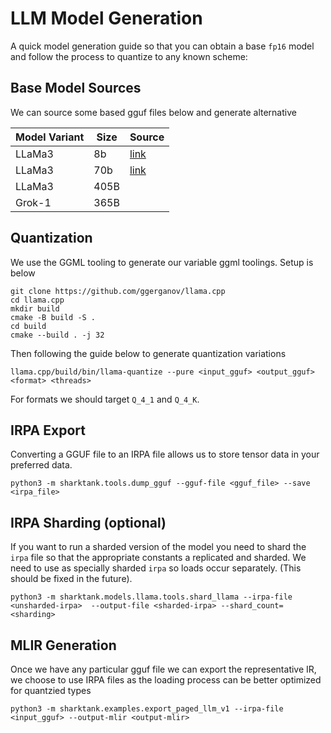 # LLM Model Generation

A quick model generation guide so that you can obtain a base `fp16` model and follow the process to quantize to any known scheme:

## Base Model Sources

We can source some based gguf files below and generate alternative

|Model Variant|Size|Source|
| ------------- | ---- | ---- |
| LLaMa3|8b|[link](https://sharkblobs.blob.core.windows.net/halo-models/llm-dev/llama3_8b/llama8b_f16.gguf)|
| LLaMa3|70b|[link](https://sharkblobs.blob.core.windows.net/halo-models/llm-dev/llama3_70b/llama70b_f16.gguf)|
| LLaMa3|405B| |
| Grok-1|365B| |


## Quantization

We use the GGML tooling to generate our variable ggml toolings. Setup is below

```
git clone https://github.com/ggerganov/llama.cpp
cd llama.cpp
mkdir build
cmake -B build -S .
cd build
cmake --build . -j 32
```

Then following the guide below to generate quantization variations

```
llama.cpp/build/bin/llama-quantize --pure <input_gguf> <output_gguf> <format> <threads>
```

For formats we should target  `Q_4_1` and `Q_4_K`.

## IRPA Export

Converting a GGUF file to an IRPA file allows us to store tensor data in your preferred data.

```
python3 -m sharktank.tools.dump_gguf --gguf-file <gguf_file> --save <irpa_file>
```

## IRPA Sharding (optional)

If you want to run a sharded version of the model you need to shard the `irpa` file so that
the appropriate constants a replicated and sharded. We need to use as specially sharded `irpa` so
loads occur separately. (This should be fixed in the future).

```
python3 -m sharktank.models.llama.tools.shard_llama --irpa-file <unsharded-irpa>  --output-file <sharded-irpa> --shard_count=<sharding>
```

## MLIR Generation

Once we have any particular gguf file we can export the representative IR, we choose to use
IRPA files as the loading process can be better optimized for quantzied types

```
python3 -m sharktank.examples.export_paged_llm_v1 --irpa-file <input_gguf> --output-mlir <output-mlir>
```
